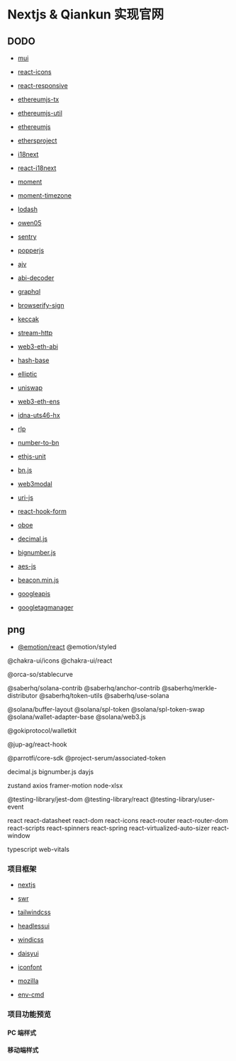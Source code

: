 # Nextjs & Qiankun 实现官网

## DODO

- [mui]()
- [react-icons]()
- [react-responsive]()
- [ethereumjs-tx]()
- [ethereumjs-util]()
- [ethereumjs]()
- [ethersproject]()
- [i18next]()
- [react-i18next]()
- [moment]()
- [moment-timezone]()
- [lodash]()
- [owen05]()
- [sentry]()
- [popperjs]()
- [ajv]()
- [abi-decoder]()
- [graphql]()
- [browserify-sign]()
- [keccak]()
- [stream-http]()
- [web3-eth-abi]()
- [hash-base]()
- [elliptic]()
- [uniswap]()
- [web3-eth-ens]()
- [idna-uts46-hx]()
- [rlp]()
- [number-to-bn]()
- [ethjs-unit]()
- [bn.js]()
- [web3modal]()
- [uri-js]()
- [react-hook-form]()
- [oboe]()
- [decimal.js]()
- [bignumber.js]()
- [aes-js]()

- [beacon.min.js](https://static.cloudflareinsights.com/beacon.min.js)
- [googleapis](//fonts.googleapis.com/css?family=Poppins:400,500,600,700&subset=latin)
- [googletagmanager](https://www.googletagmanager.com)

## png

- [@emotion/react](https://github.com/emotion-js/emotion)
@emotion/styled

@chakra-ui/icons
@chakra-ui/react

@orca-so/stablecurve

@saberhq/solana-contrib
@saberhq/anchor-contrib
@saberhq/merkle-distributor
@saberhq/token-utils
@saberhq/use-solana

@solana/buffer-layout
@solana/spl-token
@solana/spl-token-swap
@solana/wallet-adapter-base
@solana/web3.js

@gokiprotocol/walletkit

@jup-ag/react-hook

@parrotfi/core-sdk
@project-serum/associated-token

decimal.js
bignumber.js
dayjs

zustand
axios
framer-motion
node-xlsx

@testing-library/jest-dom
@testing-library/react
@testing-library/user-event

react
react-datasheet
react-dom
react-icons
react-router
react-router-dom
react-scripts
react-spinners
react-spring
react-virtualized-auto-sizer
react-window

typescript
web-vitals
### 项目框架
- [nextjs](https://nextjs.org/)
- [swr](https://swr.vercel.app/zh-CN)

- [tailwindcss](https://tailwindcss.com/docs/installation)
- [headlessui](https://headlessui.dev/react/disclosure)
- [windicss](https://windicss.org/)
- [daisyui](https://daisyui.com/)

- [iconfont](https://www.iconfont.cn/)

- [mozilla](https://developer.mozilla.org/en-US/docs/Web/CSS/object-fit)

- [env-cmd](https://github.com/vercel/next.js/discussions/12077)

### 项目功能预览

#### PC 端样式

#### 移动端样式

